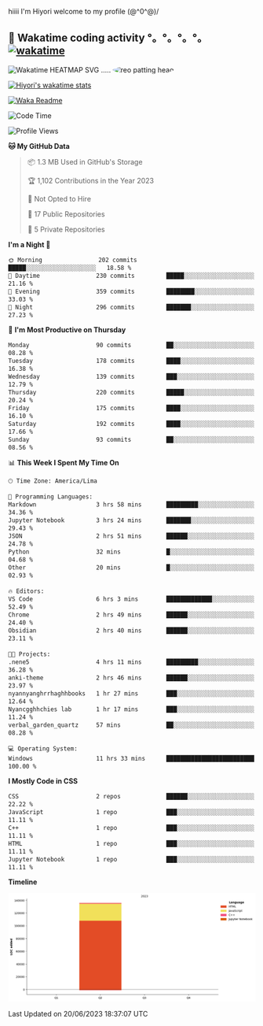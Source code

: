 hiiii I'm Hiyori welcome to my profile \(@^0^@)/

## 🦄 Wakatime coding activity °。°。°。°。[![wakatime](https://wakatime.com/badge/user/49dba2c5-26e1-43a7-9d07-e0f8613d1227.svg)](https://wakatime.com/@49dba2c5-26e1-43a7-9d07-e0f8613d1227) 
<img src="https://wakatime.com/share/@hiyori/ef87015d-57e0-4afb-bb56-1a99a24ea312.svg" width="600" alt="Wakatime HEATMAP SVG"/> ..... <img src="https://i.postimg.cc/RFM2CQFY/reo-patting.webp" alt="reo patting head" width="200" style="border-radius: 50%;">

 [![Hiyori's wakatime stats](https://github-readme-stats.vercel.app/api/wakatime?username=hiyori&theme=buefy&range=last_year&is_including_today=true&layout=compact)](https://github.com/anuraghazra/github-readme-stats)
 

[![Waka Readme](https://github.com/hiyorijl/hiyorijl/actions/workflows/Waka%20Readme.yml/badge.svg)](https://github.com/hiyorijl/hiyorijl/actions/workflows/Waka%20Readme.yml)

<!--START_SECTION:waka-->
![Code Time](http://img.shields.io/badge/Code%20Time-161%20hrs%2051%20mins-blue)

![Profile Views](http://img.shields.io/badge/Profile%20Views-180-blue)

**🐱 My GitHub Data** 

> 📦 1.3 MB Used in GitHub's Storage 
 > 
> 🏆 1,102 Contributions in the Year 2023
 > 
> 🚫 Not Opted to Hire
 > 
> 📜 17 Public Repositories 
 > 
> 🔑 5 Private Repositories 
 > 
**I'm a Night 🦉** 

```text
🌞 Morning                202 commits         █████░░░░░░░░░░░░░░░░░░░░   18.58 % 
🌆 Daytime                230 commits         █████░░░░░░░░░░░░░░░░░░░░   21.16 % 
🌃 Evening                359 commits         ████████░░░░░░░░░░░░░░░░░   33.03 % 
🌙 Night                  296 commits         ███████░░░░░░░░░░░░░░░░░░   27.23 % 
```
📅 **I'm Most Productive on Thursday** 

```text
Monday                   90 commits          ██░░░░░░░░░░░░░░░░░░░░░░░   08.28 % 
Tuesday                  178 commits         ████░░░░░░░░░░░░░░░░░░░░░   16.38 % 
Wednesday                139 commits         ███░░░░░░░░░░░░░░░░░░░░░░   12.79 % 
Thursday                 220 commits         █████░░░░░░░░░░░░░░░░░░░░   20.24 % 
Friday                   175 commits         ████░░░░░░░░░░░░░░░░░░░░░   16.10 % 
Saturday                 192 commits         ████░░░░░░░░░░░░░░░░░░░░░   17.66 % 
Sunday                   93 commits          ██░░░░░░░░░░░░░░░░░░░░░░░   08.56 % 
```


📊 **This Week I Spent My Time On** 

```text
🕑︎ Time Zone: America/Lima

💬 Programming Languages: 
Markdown                 3 hrs 58 mins       █████████░░░░░░░░░░░░░░░░   34.36 % 
Jupyter Notebook         3 hrs 24 mins       ███████░░░░░░░░░░░░░░░░░░   29.43 % 
JSON                     2 hrs 51 mins       ██████░░░░░░░░░░░░░░░░░░░   24.78 % 
Python                   32 mins             █░░░░░░░░░░░░░░░░░░░░░░░░   04.68 % 
Other                    20 mins             █░░░░░░░░░░░░░░░░░░░░░░░░   02.93 % 

🔥 Editors: 
VS Code                  6 hrs 3 mins        █████████████░░░░░░░░░░░░   52.49 % 
Chrome                   2 hrs 49 mins       ██████░░░░░░░░░░░░░░░░░░░   24.40 % 
Obsidian                 2 hrs 40 mins       ██████░░░░░░░░░░░░░░░░░░░   23.11 % 

🐱‍💻 Projects: 
.nene5                   4 hrs 11 mins       █████████░░░░░░░░░░░░░░░░   36.28 % 
anki-theme               2 hrs 46 mins       ██████░░░░░░░░░░░░░░░░░░░   23.97 % 
nyannyanghrrhaghhbooks   1 hr 27 mins        ███░░░░░░░░░░░░░░░░░░░░░░   12.64 % 
Nyancgghhchies lab       1 hr 17 mins        ███░░░░░░░░░░░░░░░░░░░░░░   11.24 % 
verbal_garden_quartz     57 mins             ██░░░░░░░░░░░░░░░░░░░░░░░   08.28 % 

💻 Operating System: 
Windows                  11 hrs 33 mins      █████████████████████████   100.00 % 
```

**I Mostly Code in CSS** 

```text
CSS                      2 repos             ██████░░░░░░░░░░░░░░░░░░░   22.22 % 
JavaScript               1 repo              ███░░░░░░░░░░░░░░░░░░░░░░   11.11 % 
C++                      1 repo              ███░░░░░░░░░░░░░░░░░░░░░░   11.11 % 
HTML                     1 repo              ███░░░░░░░░░░░░░░░░░░░░░░   11.11 % 
Jupyter Notebook         1 repo              ███░░░░░░░░░░░░░░░░░░░░░░   11.11 % 
```



**Timeline**

![Lines of Code chart](https://raw.githubusercontent.com/hiyorijl/hiyorijl/main/assets/bar_graph.png)


 Last Updated on 20/06/2023 18:37:07 UTC
<!--END_SECTION:waka-->
